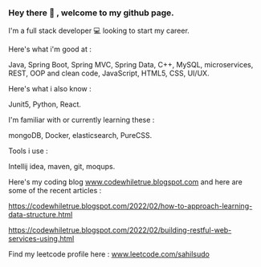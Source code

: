### Hey there :wave: , welcome to my github page.

<!--
**sahilsudo/sahilsudo** is a ✨ _special_ ✨ repository because its `README.md` (this file) appears on your GitHub profile.

Here are some ideas to get you started:

-->

I'm a full stack developer :computer: looking to start my career.


Here's what i'm good at :

Java, Spring Boot, Spring MVC, Spring Data, C++, MySQL, microservices, REST, OOP and clean code, JavaScript, HTML5, CSS, UI/UX.


Here's what i also know :

Junit5, Python, React. 


I'm familiar with or currently learning these :

mongoDB, Docker, elasticsearch, PureCSS.


Tools i use :

Intellij idea, maven, git, moqups. 


Here's my coding blog www.codewhiletrue.blogspot.com and here are some of the recent articles :

https://codewhiletrue.blogspot.com/2022/02/how-to-approach-learning-data-structure.html

https://codewhiletrue.blogspot.com/2022/02/building-restful-web-services-using.html


Find my leetcode profile here : www.leetcode.com/sahilsudo    

